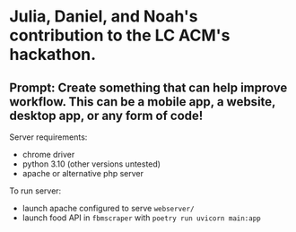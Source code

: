 # Julia, Daniel, and Noah's contribution to the LC ACM's hackathon.

## Prompt: Create something that can help improve workflow. This can be a mobile app, a website, desktop app, or any form of code!

Server requirements:
- chrome driver
- python 3.10 (other versions untested)
- apache or alternative php server

To run server:
- launch apache configured to serve ``webserver/``
- launch food API in ``fbmscraper`` with ``poetry run uvicorn main:app``
